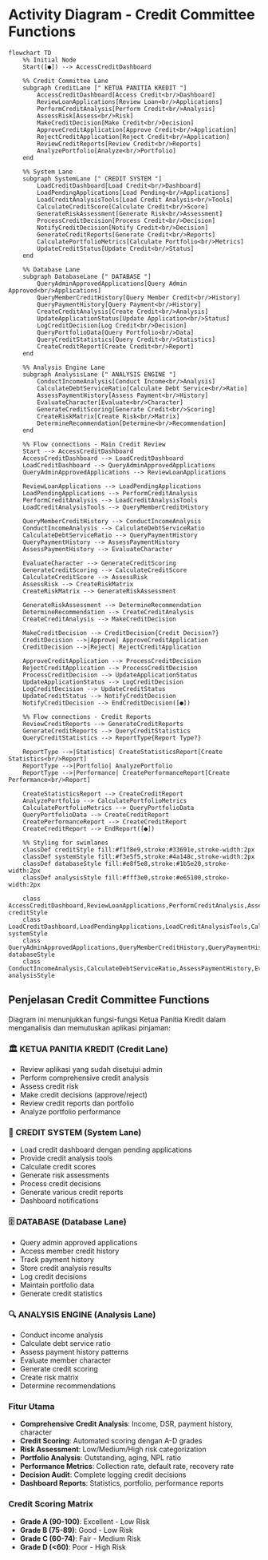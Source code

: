 # Activity Diagram - Credit Committee Functions

```mermaid
flowchart TD
    %% Initial Node
    Start([●]) --> AccessCreditDashboard
    
    %% Credit Committee Lane
    subgraph CreditLane [" KETUA PANITIA KREDIT "]
        AccessCreditDashboard[Access Credit<br/>Dashboard]
        ReviewLoanApplications[Review Loan<br/>Applications]
        PerformCreditAnalysis[Perform Credit<br/>Analysis]
        AssessRisk[Assess<br/>Risk]
        MakeCreditDecision[Make Credit<br/>Decision]
        ApproveCreditApplication[Approve Credit<br/>Application]
        RejectCreditApplication[Reject Credit<br/>Application]
        ReviewCreditReports[Review Credit<br/>Reports]
        AnalyzePortfolio[Analyze<br/>Portfolio]
    end
    
    %% System Lane
    subgraph SystemLane [" CREDIT SYSTEM "]
        LoadCreditDashboard[Load Credit<br/>Dashboard]
        LoadPendingApplications[Load Pending<br/>Applications]
        LoadCreditAnalysisTools[Load Credit Analysis<br/>Tools]
        CalculateCreditScore[Calculate Credit<br/>Score]
        GenerateRiskAssessment[Generate Risk<br/>Assessment]
        ProcessCreditDecision[Process Credit<br/>Decision]
        NotifyCreditDecision[Notify Credit<br/>Decision]
        GenerateCreditReports[Generate Credit<br/>Reports]
        CalculatePortfolioMetrics[Calculate Portfolio<br/>Metrics]
        UpdateCreditStatus[Update Credit<br/>Status]
    end
    
    %% Database Lane
    subgraph DatabaseLane [" DATABASE "]
        QueryAdminApprovedApplications[Query Admin Approved<br/>Applications]
        QueryMemberCreditHistory[Query Member Credit<br/>History]
        QueryPaymentHistory[Query Payment<br/>History]
        CreateCreditAnalysis[Create Credit<br/>Analysis]
        UpdateApplicationStatus[Update Application<br/>Status]
        LogCreditDecision[Log Credit<br/>Decision]
        QueryPortfolioData[Query Portfolio<br/>Data]
        QueryCreditStatistics[Query Credit<br/>Statistics]
        CreateCreditReport[Create Credit<br/>Report]
    end
    
    %% Analysis Engine Lane
    subgraph AnalysisLane [" ANALYSIS ENGINE "]
        ConductIncomeAnalysis[Conduct Income<br/>Analysis]
        CalculateDebtServiceRatio[Calculate Debt Service<br/>Ratio]
        AssessPaymentHistory[Assess Payment<br/>History]
        EvaluateCharacter[Evaluate<br/>Character]
        GenerateCreditScoring[Generate Credit<br/>Scoring]
        CreateRiskMatrix[Create Risk<br/>Matrix]
        DetermineRecommendation[Determine<br/>Recommendation]
    end
    
    %% Flow connections - Main Credit Review
    Start --> AccessCreditDashboard
    AccessCreditDashboard --> LoadCreditDashboard
    LoadCreditDashboard --> QueryAdminApprovedApplications
    QueryAdminApprovedApplications --> ReviewLoanApplications
    
    ReviewLoanApplications --> LoadPendingApplications
    LoadPendingApplications --> PerformCreditAnalysis
    PerformCreditAnalysis --> LoadCreditAnalysisTools
    LoadCreditAnalysisTools --> QueryMemberCreditHistory
    
    QueryMemberCreditHistory --> ConductIncomeAnalysis
    ConductIncomeAnalysis --> CalculateDebtServiceRatio
    CalculateDebtServiceRatio --> QueryPaymentHistory
    QueryPaymentHistory --> AssessPaymentHistory
    AssessPaymentHistory --> EvaluateCharacter
    
    EvaluateCharacter --> GenerateCreditScoring
    GenerateCreditScoring --> CalculateCreditScore
    CalculateCreditScore --> AssessRisk
    AssessRisk --> CreateRiskMatrix
    CreateRiskMatrix --> GenerateRiskAssessment
    
    GenerateRiskAssessment --> DetermineRecommendation
    DetermineRecommendation --> CreateCreditAnalysis
    CreateCreditAnalysis --> MakeCreditDecision
    
    MakeCreditDecision --> CreditDecision{Credit Decision?}
    CreditDecision -->|Approve| ApproveCreditApplication
    CreditDecision -->|Reject| RejectCreditApplication
    
    ApproveCreditApplication --> ProcessCreditDecision
    RejectCreditApplication --> ProcessCreditDecision
    ProcessCreditDecision --> UpdateApplicationStatus
    UpdateApplicationStatus --> LogCreditDecision
    LogCreditDecision --> UpdateCreditStatus
    UpdateCreditStatus --> NotifyCreditDecision
    NotifyCreditDecision --> EndCreditDecision([●])
    
    %% Flow connections - Credit Reports
    ReviewCreditReports --> GenerateCreditReports
    GenerateCreditReports --> QueryCreditStatistics
    QueryCreditStatistics --> ReportType{Report Type?}
    
    ReportType -->|Statistics| CreateStatisticsReport[Create Statistics<br/>Report]
    ReportType -->|Portfolio| AnalyzePortfolio
    ReportType -->|Performance| CreatePerformanceReport[Create Performance<br/>Report]
    
    CreateStatisticsReport --> CreateCreditReport
    AnalyzePortfolio --> CalculatePortfolioMetrics
    CalculatePortfolioMetrics --> QueryPortfolioData
    QueryPortfolioData --> CreateCreditReport
    CreatePerformanceReport --> CreateCreditReport
    CreateCreditReport --> EndReport([●])
    
    %% Styling for swimlanes
    classDef creditStyle fill:#f1f8e9,stroke:#33691e,stroke-width:2px
    classDef systemStyle fill:#f3e5f5,stroke:#4a148c,stroke-width:2px  
    classDef databaseStyle fill:#e8f5e8,stroke:#1b5e20,stroke-width:2px
    classDef analysisStyle fill:#fff3e0,stroke:#e65100,stroke-width:2px
    
    class AccessCreditDashboard,ReviewLoanApplications,PerformCreditAnalysis,AssessRisk,MakeCreditDecision,ApproveCreditApplication,RejectCreditApplication,ReviewCreditReports,AnalyzePortfolio creditStyle
    class LoadCreditDashboard,LoadPendingApplications,LoadCreditAnalysisTools,CalculateCreditScore,GenerateRiskAssessment,ProcessCreditDecision,NotifyCreditDecision,GenerateCreditReports,CalculatePortfolioMetrics,UpdateCreditStatus systemStyle
    class QueryAdminApprovedApplications,QueryMemberCreditHistory,QueryPaymentHistory,CreateCreditAnalysis,UpdateApplicationStatus,LogCreditDecision,QueryPortfolioData,QueryCreditStatistics,CreateCreditReport databaseStyle
    class ConductIncomeAnalysis,CalculateDebtServiceRatio,AssessPaymentHistory,EvaluateCharacter,GenerateCreditScoring,CreateRiskMatrix,DetermineRecommendation analysisStyle
```

## Penjelasan Credit Committee Functions

Diagram ini menunjukkan fungsi-fungsi Ketua Panitia Kredit dalam menganalisis dan memutuskan aplikasi pinjaman:

### 🏛️ KETUA PANITIA KREDIT (Credit Lane)
- Review aplikasi yang sudah disetujui admin
- Perform comprehensive credit analysis
- Assess credit risk
- Make credit decisions (approve/reject)
- Review credit reports dan portfolio
- Analyze portfolio performance

### 🤖 CREDIT SYSTEM (System Lane)
- Load credit dashboard dengan pending applications
- Provide credit analysis tools
- Calculate credit scores
- Generate risk assessments
- Process credit decisions
- Generate various credit reports
- Dashboard notifications

### 🗄️ DATABASE (Database Lane)
- Query admin approved applications
- Access member credit history
- Track payment history
- Store credit analysis results
- Log credit decisions
- Maintain portfolio data
- Generate credit statistics

### 🔍 ANALYSIS ENGINE (Analysis Lane)
- Conduct income analysis
- Calculate debt service ratio
- Assess payment history patterns
- Evaluate member character
- Generate credit scoring
- Create risk matrix
- Determine recommendations

### Fitur Utama
- **Comprehensive Credit Analysis**: Income, DSR, payment history, character
- **Credit Scoring**: Automated scoring dengan A-D grades
- **Risk Assessment**: Low/Medium/High risk categorization
- **Portfolio Analysis**: Outstanding, aging, NPL ratio
- **Performance Metrics**: Collection rate, default rate, recovery rate
- **Decision Audit**: Complete logging credit decisions
- **Dashboard Reports**: Statistics, portfolio, performance reports

### Credit Scoring Matrix
- **Grade A (90-100)**: Excellent - Low Risk
- **Grade B (75-89)**: Good - Low Risk  
- **Grade C (60-74)**: Fair - Medium Risk
- **Grade D (<60)**: Poor - High Risk
